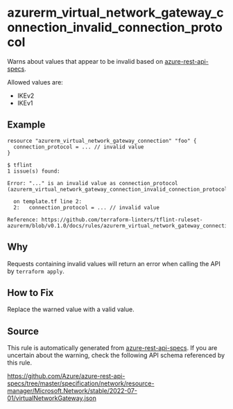 <!--- This file generated by `tools/apispec-rule-gen/main.go`. DO NOT EDIT --->

# azurerm_virtual_network_gateway_connection_invalid_connection_protocol

Warns about values that appear to be invalid based on [azure-rest-api-specs](https://github.com/Azure/azure-rest-api-specs).

Allowed values are:
- IKEv2
- IKEv1

## Example

```hcl
resource "azurerm_virtual_network_gateway_connection" "foo" {
  connection_protocol = ... // invalid value
}
```

```
$ tflint
1 issue(s) found:

Error: "..." is an invalid value as connection_protocol (azurerm_virtual_network_gateway_connection_invalid_connection_protocol)

  on template.tf line 2:
  2:   connection_protocol = ... // invalid value

Reference: https://github.com/terraform-linters/tflint-ruleset-azurerm/blob/v0.1.0/docs/rules/azurerm_virtual_network_gateway_connection_invalid_connection_protocol.md

```

## Why

Requests containing invalid values will return an error when calling the API by `terraform apply`.

## How to Fix

Replace the warned value with a valid value.

## Source

This rule is automatically generated from [azure-rest-api-specs](https://github.com/Azure/azure-rest-api-specs). If you are uncertain about the warning, check the following API schema referenced by this rule.

https://github.com/Azure/azure-rest-api-specs/tree/master/specification/network/resource-manager/Microsoft.Network/stable/2022-07-01/virtualNetworkGateway.json
